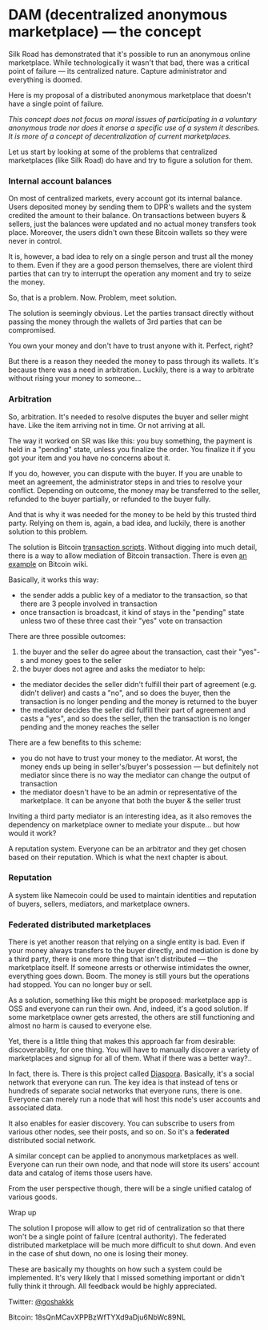# DAM (decentralized anonymous marketplace) — the concept

Silk Road has demonstrated that it's possible to run an anonymous online marketplace. While technologically it wasn't that bad, there was a critical point of failure — its centralized nature. Capture administrator and everything is doomed.

Here is my proposal of a distributed anonymous marketplace that doesn't have a single point of failure.

*This concept does not focus on moral issues of participating in a voluntary anonymous trade nor does it enorse a specific use of a system it describes. It is more of a concept of decentralization of current marketplaces.*

Let us start by looking at some of the problems that centralized marketplaces (like Silk Road) do have and try to figure a solution for them.

### Internal account balances

On most of centralized markets, every account got its internal balance. Users deposited money by sending them to DPR's wallets and the system credited the amount to their balance. On transactions between buyers & sellers, just the balances were updated and no actual money transfers took place. Moreover, the users didn't own these Bitcoin wallets so they were never in control.

It is, however, a bad idea to rely on a single person and trust all the money to them. Even if they are a good person themselves, there are violent third parties that can try to interrupt the operation any moment and try to seize the money.

So, that is a problem. Now. Problem, meet solution.

The solution is seemingly obvious. Let the parties transact directly without passing the money through the wallets of 3rd parties that can be compromised.

You own your money and don't have to trust anyone with it. Perfect, right?

But there is a reason they needed the money to pass through its wallets. It's because there was a need in arbitration. Luckily, there is a way to arbitrate without rising your money to someone...

### Arbitration

So, arbitration. It's needed to resolve disputes the buyer and seller might have. Like the item arriving not in time. Or not arriving at all.

The way it worked on SR was like this: you buy something, the payment is held in a "pending" state, unless you finalize the order. You finalize it if you got your item and you have no concerns about it.

If you do, however, you can dispute with the buyer. If you are unable to meet an agreement, the administrator steps in and tries to resolve your conflict. Depending on outcome, the money may be transferred to the seller, refunded to the buyer partially, or refunded to the buyer fully.

And that is why it was needed for the money to be held by this trusted third party. Relying on them is, again, a bad idea, and luckily, there is another solution to this problem.

The solution is Bitcoin [transaction scripts](https://en.bitcoin.it/wiki/Script). Without digging into much detail, there is a way to allow mediation of Bitcoin transaction. There is even [an example](https://en.bitcoin.it/wiki/Contracts#Example_2:_Escrow_and_dispute_mediation) on Bitcoin wiki.

Basically, it works this way:

* the sender adds a public key of a mediator to the transaction, so that there are 3 people involved in transaction
* once transaction is broadcast, it kind of stays in the "pending" state unless two of these three cast their "yes" vote on transaction

There are three possible outcomes:

1. the buyer and the seller do agree about the transaction, cast their "yes"-s and money goes to the seller
2. the buyer does not agree and asks the mediator to help:
  * the mediator decides the seller didn't fulfill their part of agreement (e.g. didn't deliver) and casts a "no", and so does the buyer, then the transaction is no longer pending and the money is returned to the buyer
  * the mediator decides the seller did fulfill their part of agreement and casts a "yes", and so does the seller, then the transaction is no longer pending and the money reaches the seller

There are a few benefits to this scheme:

* you do not have to trust your money to the mediator. At worst, the money ends up being in seller's/buyer's possession — but definitely not mediator since there is no way the mediator can change the output of transaction
* the mediator doesn't have to be an admin or representative of the marketplace. It can be anyone that both the buyer & the seller trust

Inviting a third party mediator is an interesting idea, as it also removes the dependency on marketplace owner to mediate your dispute... but how would it work?

A reputation system. Everyone can be an arbitrator and they get chosen based on their reputation. Which is what the next chapter is about.

### Reputation

A system like Namecoin could be used to maintain identities and reputation of buyers, sellers, mediators, and marketplace owners.

### Federated distributed marketplaces

There is yet another reason that relying on a single entity is bad. Even if your money always transfers to the buyer directly, and mediation is done by a third party, there is one more thing that isn't distributed — the marketplace itself. If someone arrests or otherwise intimidates the owner, everything goes down. Boom. The money is still yours but the operations had stopped. You can no longer buy or sell.

As a solution, something like this might be proposed: marketplace app is OSS and everyone can run their own. And, indeed, it's a good solution. If some marketplace owner gets arrested, the others are still functioning and almost no harm is caused to everyone else.

Yet, there is a little thing that makes this approach far from desirable: discoverability, for one thing. You will have to manually discover a variety of marketplaces and signup for all of them. What if there was a better way?..

In fact, there is. There is this project called [Diaspora](http://joindiaspora.com). Basically, it's a social network that everyone can run. The key idea is that instead of tens or hundreds of separate social networks that everyone runs, there is one. Everyone can merely run a node that will host this node's user accounts and associated data.

It also enables for easier discovery. You can subscribe to users from various other nodes, see their posts, and so on. So it's a **federated** distributed social network.

A similar concept can be applied to anonymous marketplaces as well. Everyone can run their own node, and that node will store its users' account data and catalog of items those users have.

From the user perspective though, there will be a single unified catalog of various goods.

Wrap up

The solution I propose will allow to get rid of centralization so that there won't be a single point of failure (central authority). The federated distributed marketplace will be much more difficult to shut down. And even in the case of shut down, no one is losing their money.

These are basically my thoughts on how such a system could be implemented. It's very likely that I missed something important or didn't fully think it through. All feedback would be highly appreciated.

Twitter: [@goshakkk](http://twitter.com/goshakkk)

Bitcoin: 18sQnMCavXPPBzWfTYXd9aDju6NbWc89NL
